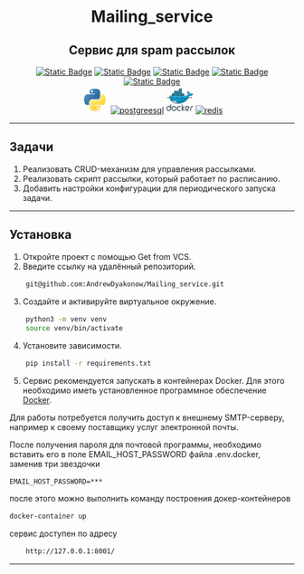 
<h1 align="center">Mailing_service</h1>

<h2 align="center">Сервис для spam рассылок</h2>

<div align="center">
    
<div>
    <a href="https://pypi.org/project/psycopg2/2.9.6/"><img alt="Static Badge" src="https://img.shields.io/badge/psycopg2--binary-2.9.6-green?labelColor=red&color=blue"></a>
    <a href="https://www.djangoproject.com/"><img alt="Static Badge" src="https://img.shields.io/badge/django-4.2.3-darkgreen?labelColor=gray"></a>
    <a href="https://pypi.org/project/Pillow/10.0.0/"><img alt="Static Badge" src="https://img.shields.io/badge/pillow-10.0.0-darkblue?labelColor=lightgray"></a>
    <a href="https://pypi.org/project/python-dotenv/"><img alt="Static Badge" src="https://img.shields.io/badge/python--dotenv-1.0.0-darkred?labelColor=gray"></a>
    <a href="https://pypi.org/project/APScheduler/3.10.1/"><img alt="Static Badge" src="https://img.shields.io/badge/APScheduler-%203.10.1-darkgreen?labelColor=purple"></a>
</div>
<div>
    <a href="https://www.python.org/"><img width="48" height="48" src="https://raw.githubusercontent.com/devicons/devicon/master/icons/python/python-original.svg" alt="python"/></a>
    <a href="https://www.postgresql.org/"><img width="48" height="48" src="https://img.icons8.com/color/48/postgreesql.png" alt="postgreesql"/></a>
    <a href="https://www.docker.com/"><img width="48" height="48" src="https://raw.githubusercontent.com/devicons/devicon/master/icons/docker/docker-original-wordmark.svg" alt="docker"/></a>
    <a href="https://redis.io/"><img width="48" height="48" src="https://img.icons8.com/color/48/redis.png" alt="redis"/></a>
</div>

</div>

___
## Задачи
1. Реализовать CRUD-механизм для управления рассылками.
2. Реализовать скрипт рассылки, который работает по расписанию.
3. Добавить настройки конфигурации для периодического запуска задачи.

___
## Установка

1. Откройте проект с помощью Get from VCS.
2. Введите ссылку на удалённый репозиторий. 
```bash
    git@github.com:AndrewDyakonow/Mailing_service.git
```
3. Создайте и активируйте виртуальное окружение.
```bash
    python3 -m venv venv
    source venv/bin/activate
```
4. Установите зависимости.
```bash
    pip install -r requirements.txt
```

5. Сервис рекомендуется запускать в контейнерах Docker.
Для этого необходимо иметь установленное программное обеспечение <a href="https://www.docker.com/">Docker</a>.

Для работы потребуется получить доступ к внешнему SMTP-серверу, например к своему поставщику услуг
электронной почты.

После получения пароля для почтовой программы, необходимо вставить его в поле EMAIL_HOST_PASSWORD
файла .env.docker, заменив три звездочки

```
EMAIL_HOST_PASSWORD=***
```

после этого можно выполнить команду построения докер-контейнеров

```bash
docker-container up
```

сервис доступен по адресу 

```html
    http://127.0.0.1:8001/
```

___